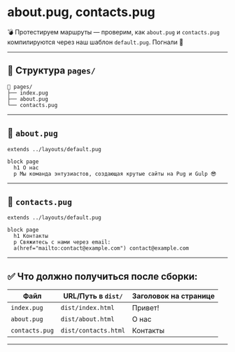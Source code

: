 # about.pug, contacts.pug
💣 Протестируем маршруты — проверим, как `about.pug` и `contacts.pug` компилируются через наш шаблон `default.pug`. Погнали 🚀

---

## 📁 Структура `pages/`

```
📁 pages/
├── index.pug
├── about.pug
└── contacts.pug
```

---

## 📄 `about.pug`

```pug
extends ../layouts/default.pug

block page
  h1 О нас
  p Мы команда энтузиастов, создающая крутые сайты на Pug и Gulp 😎
```

---

## 📄 `contacts.pug`

```pug
extends ../layouts/default.pug

block page
  h1 Контакты
  p Свяжитесь с нами через email: 
  a(href="mailto:contact@example.com") contact@example.com
```

---

## ✅ Что должно получиться после сборки:

| Файл           | URL/Путь в `dist/`   | Заголовок на странице |
| -------------- | -------------------- | --------------------- |
| `index.pug`    | `dist/index.html`    | Привет!               |
| `about.pug`    | `dist/about.html`    | О нас                 |
| `contacts.pug` | `dist/contacts.html` | Контакты              |

---
